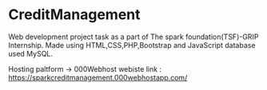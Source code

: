 # CreditManagement

Web development project task as a part of The spark foundation(TSF)-GRIP Internship.
Made using HTML,CSS,PHP,Bootstrap and JavaScript database used MySQL.

Hosting paltform -> 000Webhost
webiste link : https://sparkcreditmanagement.000webhostapp.com/
